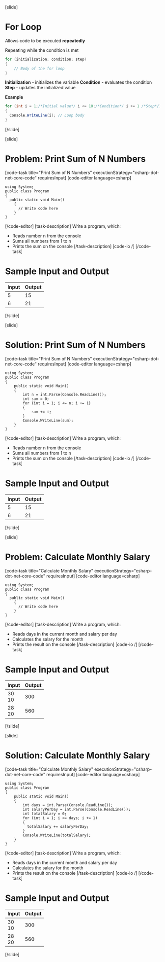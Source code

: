 [slide]
# For Loop

Allows code to be executed **repeatedly**

Repeating while the condition is met

```csharp
for (initialization; condition; step)
{
    // Body of the for loop
}
```
**Initialization** - initializes the variable
**Condition** - evaluates the condition
**Step** - updates the initialized value

**Example**

```csharp
for (int i = 1;/*Initial value*/ i <= 10;/*Condition*/ i += 1 /*Step*/) 
{
  Console.WriteLine(i); // Loop body
}
```
[/slide]

[slide]
# Problem: Print Sum of N Numbers
[code-task title="Print Sum of N Numbers" executionStrategy="csharp-dot-net-core-code" requiresInput]
[code-editor language=csharp]
```
using System;
public class Program
{
  public static void Main()
    {
      // Write code here
    }
}
```
[/code-editor]
[task-description]
Write a program, which:

* Reads number n from the console
* Sums all numbers from 1 to n
* Prints the sum on the console
[/task-description]
[code-io /]
[/code-task]
# Sample Input and Output
|Input|Output|
|-----|------|
|5|15|
|6|21|
[/slide]

[slide]
# Solution: Print Sum of N Numbers
[code-task title="Print Sum of N Numbers" executionStrategy="csharp-dot-net-core-code" requiresInput]
[code-editor language=csharp]
```
using System;
public class Program
{
    public static void Main()
    {
        int n = int.Parse(Console.ReadLine());
        int sum = 0;
        for (int i = 1; i <= n; i += 1)
        {
            sum += i;
        }
        Console.WriteLine(sum);
    }
}
```
[/code-editor]
[task-description]
Write a program, which:

* Reads number n from the console
* Sums all numbers from 1 to n
* Prints the sum on the console
[/task-description]
[code-io /]
[/code-task]
# Sample Input and Output
|Input|Output|
|-----|------|
|5|15|
|6|21|
[/slide]

[slide]
# Problem: Calculate Monthly Salary
[code-task title="Calculate Monthly Salary" executionStrategy="csharp-dot-net-core-code" requiresInput]
[code-editor language=csharp]
```
using System;
public class Program
{
  public static void Main()
    {
      // Write code here
    }
}
```
[/code-editor]
[task-description]
Write a program, which:

* Reads days in the current month and salary per day
* Calculates the salary for the month
* Prints the result on the console
[/task-description]
[code-io /]
[/code-task]
# Sample Input and Output
|Input|Output|
|-----|------|
|30<br>10|300|
|28<br>20|560|
[/slide]

[slide]
# Solution: Calculate Monthly Salary
[code-task title="Calculate Monthly Salary" executionStrategy="csharp-dot-net-core-code" requiresInput]
[code-editor language=csharp]
```
using System;
public class Program
{
    public static void Main()
    {
        int days = int.Parse(Console.ReadLine());
        int salaryPerDay = int.Parse(Console.ReadLine());
        int totalSalary = 0;
        for (int i = 1; i <= days; i += 1)
        {
          totalSalary += salaryPerDay;
        }
        Console.WriteLine(totalSalary);
    }
}
```
[/code-editor]
[task-description]
Write a program, which:

* Reads days in the current month and salary per day
* Calculates the salary for the month
* Prints the result on the console
[/task-description]
[code-io /]
[/code-task]
# Sample Input and Output
|Input|Output|
|-----|------|
|30<br>10|300|
|28<br>20|560|
[/slide]